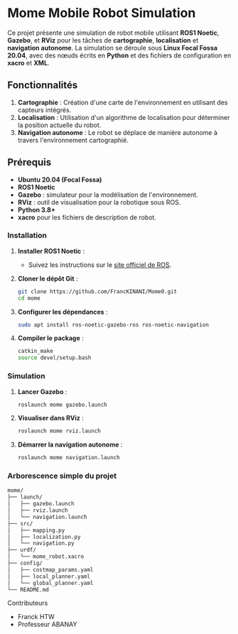 # Mome Mobile Robot Simulation

Ce projet présente une simulation de robot mobile utilisant **ROS1 Noetic**, **Gazebo**, et **RViz** pour les tâches de **cartographie**, **localisation** et **navigation autonome**. La simulation se déroule sous **Linux Focal Fossa 20.04**, avec des nœuds écrits en **Python** et des fichiers de configuration en **xacro** et **XML**.

## Fonctionnalités

1. **Cartographie** : Création d'une carte de l'environnement en utilisant des capteurs intégrés.
2. **Localisation** : Utilisation d'un algorithme de localisation pour déterminer la position actuelle du robot.
3. **Navigation autonome** : Le robot se déplace de manière autonome à travers l'environnement cartographié.

## Prérequis

- **Ubuntu 20.04 (Focal Fossa)**
- **ROS1 Noetic**
- **Gazebo** : simulateur pour la modélisation de l'environnement.
- **RViz** : outil de visualisation pour la robotique sous ROS.
- **Python 3.8+**
- **xacro** pour les fichiers de description de robot.
  
### Installation

1. **Installer ROS1 Noetic** :
   - Suivez les instructions sur le [site officiel de ROS](http://wiki.ros.org/noetic/Installation/Ubuntu).

2. **Cloner le dépôt Git** :
   ```bash
   git clone https://github.com/FrancKINANI/Mome0.git
   cd mome
   ```

3. **Configurer les dépendances** :
   ```bash
   sudo apt install ros-noetic-gazebo-ros ros-noetic-navigation
   ```

4. **Compiler le package** :
   ```bash
   catkin_make
   source devel/setup.bash
   ```

### Simulation

1. **Lancer Gazebo** :
   ```bash
   roslaunch mome gazebo.launch
   ```

2. **Visualiser dans RViz** :
   ```bash
   roslaunch mome rviz.launch
   ```

3. **Démarrer la navigation autonome** :
   ```bash
   roslaunch mome navigation.launch
   ```

### Arborescence simple du projet

```bash
mome/
├── launch/
│   ├── gazebo.launch
│   ├── rviz.launch
│   └── navigation.launch
├── src/
│   ├── mapping.py
│   ├── localization.py
│   └── navigation.py
├── urdf/
│   └── mome_robot.xacro
├── config/
│   ├── costmap_params.yaml
│   ├── local_planner.yaml
│   └── global_planner.yaml
└── README.md
```

Contributeurs

- Franck HTW
- Professeur ABANAY
